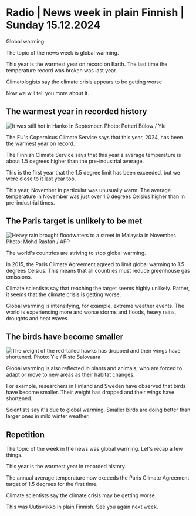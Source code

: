 # Radio \| News week in plain Finnish \| Sunday 15.12.2024

Global warming

The topic of the news week is global warming.

This year is the warmest year on record on Earth. The last time the temperature record was broken was last year.

Climatologists say the climate crisis appears to be getting worse

Now we will tell you more about it.

## The warmest year in recorded history

![It was still hot in Hanko in September. Photo: Petteri Bülow / Yle](https://images.cdn.yle.fi/image/upload/c_crop,h_3126,w_5558,x_0,y_479/ar_1.777777777777777,c_fill,g_faces,h_431,w_767/dpr_1.0/q_auto:eco/f_auto/fl_lossy/v1725905675/39-134613266df392849949)

The EU's Copernicus Climate Service says that this year, 2024, has been the warmest year on record.

The Finnish Climate Service says that this year's average temperature is about 1.5 degrees higher than the pre-industrial average.

This is the first year that the 1.5 degree limit has been exceeded, but we were close to it last year too.

This year, November in particular was unusually warm. The average temperature in November was just over 1.6 degrees Celsius higher than in pre-industrial times.

## The Paris target is unlikely to be met

![Heavy rain brought floodwaters to a street in Malaysia in November. Photo: Mohd Rasfan / AFP](https://images.cdn.yle.fi/image/upload/c_crop,h_2879,w_5119,x_0,y_319/ar_1.777777777777777,c_fill,g_faces,h_431,w_767/dpr_1.0/q_auto:eco/f_auto/fl_lossy/v1733199942/39-1389544674e875753b3e)

The world's countries are striving to stop global warming.

In 2015, the Paris Climate Agreement agreed to limit global warming to 1.5 degrees Celsius. This means that all countries must reduce greenhouse gas emissions.

Climate scientists say that reaching the target seems highly unlikely. Rather, it seems that the climate crisis is getting worse.

Global warming is intensifying, for example, extreme weather events. The world is experiencing more and worse storms and floods, heavy rains, droughts and heat waves.

## The birds have become smaller

![The weight of the red-tailed hawks has dropped and their wings have shortened. Photo: Yle / Risto Salovaara](https://images.cdn.yle.fi/image/upload/c_crop,h_1181,w_2100,x_0,y_0/ar_1.777777777777777,c_fill,g_faces,h_431,w_767/dpr_1.0/q_auto:eco/f_auto/fl_lossy/v1573459096/17-69427583c1cf52fe0e)

Global warming is also reflected in plants and animals, who are forced to adapt or move to new areas as their habitat changes.

For example, researchers in Finland and Sweden have observed that birds have become smaller. Their weight has dropped and their wings have shortened.

Scientists say it's due to global warming. Smaller birds are doing better than larger ones in mild winter weather.

## Repetition

The topic of the week in the news was global warming. Let's recap a few things.

This year is the warmest year in recorded history.

The annual average temperature now exceeds the Paris Climate Agreement target of 1.5 degrees for the first time.

Climate scientists say the climate crisis may be getting worse.

This was Uutisviikko in plain Finnish. See you again next week.

